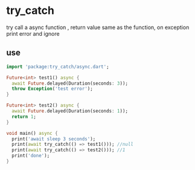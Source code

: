 <!-- 本文件由 ./readme.make.md 自动生成，请不要直接修改此文件 -->

# try_catch

try call a async function , return value same as the function, on exception print error and ignore

## use

```dart
import 'package:try_catch/async.dart';

Future<int> test1() async {
  await Future.delayed(Duration(seconds: 3));
  throw Exception('test error');
}

Future<int> test2() async {
  await Future.delayed(Duration(seconds: 1));
  return 1;
}

void main() async {
  print('await sleep 3 seconds');
  print(await try_catch(() => test1())); //null
  print(await try_catch(() => test2())); //1
  print('done');
}

```
